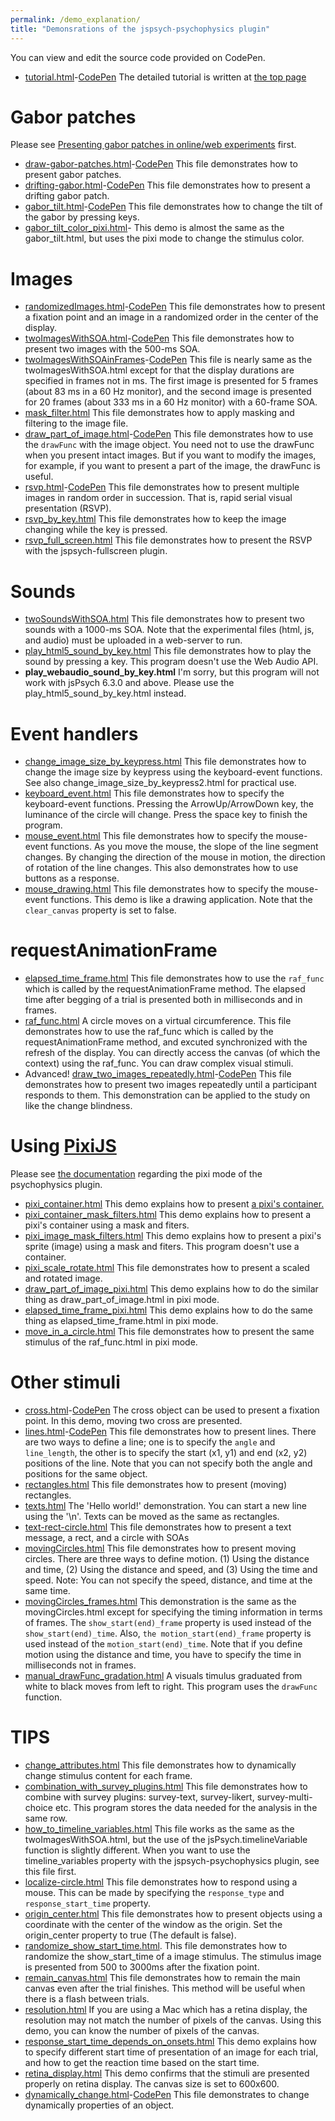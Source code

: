 ```yaml
---
permalink: /demo_explanation/
title: "Demonsrations of the jspsych-psychophysics plugin"
---
```


You can view and edit the source code provided on CodePen.

- [tutorial.html](https://www.hes.kyushu-u.ac.jp/~kurokid/jspsychophysics/demos/tutorial.html)-[CodePen](https://codepen.io/kurokida/pen/JjJoXWG) The detailed tutorial is written at [the top page](http://jspsychophysics.hes.kyushu-u.ac.jp/)

# Gabor patches

Please see [Presenting gabor patches in online/web experiments](gabor.md) first.

- [draw-gabor-patches.html](https://www.hes.kyushu-u.ac.jp/~kurokid/jspsychophysics/demos/draw-gabor-patches.html)-[CodePen](https://codepen.io/kurokida/pen/NWgPVxX) This file demonstrates how to present gabor patches.
- [drifting-gabor.html](https://www.hes.kyushu-u.ac.jp/~kurokid/jspsychophysics/demos/drifting-gabor.html?pixi_flag=1)-[CodePen](https://codepen.io/kurokida/pen/gORbJMW) This file demonstrates how to present a drifting gabor patch.
- [gabor_tilt.html](https://www.hes.kyushu-u.ac.jp/~kurokid/jspsychophysics/demos/gabor_tilt.html)-[CodePen](https://codepen.io/kurokida/pen/YzrvjvV) This file demonstrates how to change the tilt of the gabor by pressing keys.
- [gabor_tilt_color_pixi.html](https://www.hes.kyushu-u.ac.jp/~kurokid/jspsychophysics/demos/gabor_tilt_color_pixi.html)- This demo is almost the same as the gabor_tilt.html, but uses the pixi mode to change the stimulus color.

# Images

- [randomizedImages.html](https://www.hes.kyushu-u.ac.jp/~kurokid/jspsychophysics/demos/randomizedImages.html)-[CodePen](https://codepen.io/kurokida/pen/jOwEowv) This file demonstrates how to present a fixation point and an image in a randomized order in the center of the display.
- [twoImagesWithSOA.html](https://www.hes.kyushu-u.ac.jp/~kurokid/jspsychophysics/demos/twoImagesWithSOA.html)-[CodePen](https://codepen.io/kurokida/pen/BaZjxov) This file demonstrates how to present two images with the 500-ms SOA.
- [twoImagesWithSOAinFrames](https://www.hes.kyushu-u.ac.jp/~kurokid/jspsychophysics/demos/twoImagesWithSOAinFrames.html)-[CodePen](https://codepen.io/kurokida/pen/NWgxMNV) This file is nearly same as the twoImagesWithSOA.html except for that the display durations are specified in frames not in ms. The first image is presented for 5 frames (about 83 ms in a 60 Hz monitor), and the second image is presented for 20 frames (about 333 ms in a 60 Hz monitor) with a 60-frame SOA.
- [mask_filter.html](https://www.hes.kyushu-u.ac.jp/~kurokid/jspsychophysics/demos/mask_filter.html) This file demonstrates how to apply masking and filtering to the image file.
- [draw_part_of_image.html](https://www.hes.kyushu-u.ac.jp/~kurokid/jspsychophysics/demos/draw_part_of_image.html)-[CodePen](https://codepen.io/kurokida/pen/OJgMZRd) This file demonstrates how to use the `drawFunc` with the image object. You need not to use the drawFunc when you present intact images. But if you want to modify the images, for example, if you want to present a part of the image, the drawFunc is useful.
- [rsvp.html](https://www.hes.kyushu-u.ac.jp/~kurokid/jspsychophysics/demos/rsvp.html)-[CodePen](https://codepen.io/kurokida/pen/KKqwzyE) This file demonstrates how to present multiple images in random order in succession. That is, rapid serial visual presentation (RSVP).
- [rsvp_by_key.html](https://www.hes.kyushu-u.ac.jp/~kurokid/jspsychophysics/demos/rsvp_by_key.html) This file demonstrates how to keep the image changing while the key is pressed.
- [rsvp_full_screen.html](https://www.hes.kyushu-u.ac.jp/~kurokid/jspsychophysics/demos/rsvp_full_screen.html) This file demonstrates how to present the RSVP with the jspsych-fullscreen plugin.

# Sounds

- [twoSoundsWithSOA.html](https://www.hes.kyushu-u.ac.jp/~kurokid/jspsychophysics/demos/twoSoundsWithSOA.html) This file demonstrates how to present two sounds with a 1000-ms SOA. Note that the experimental files (html, js, and audio) must be uploaded in a web-server to run.
- [play_html5_sound_by_key.html](https://www.hes.kyushu-u.ac.jp/~kurokid/jspsychophysics/demos/play_html5_sound_by_key.html) This file demonstrates how to play the sound by pressing a key. This program doesn't use the Web Audio API.
- **play_webaudio_sound_by_key.html** I'm sorry, but this program will not work with jsPsych 6.3.0 and above. Please use the play_html5_sound_by_key.html instead.

# Event handlers

- [change_image_size_by_keypress.html](https://www.hes.kyushu-u.ac.jp/~kurokid/jspsychophysics/demos/change_image_size_by_keypress.html) This file demonstrates how to change the image size by keypress using the keyboard-event functions. See also change_image_size_by_keypress2.html for practical use.
- [keyboard_event.html](https://www.hes.kyushu-u.ac.jp/~kurokid/jspsychophysics/demos/keyboard_event.html) This file demonstrates how to specify the keyboard-event functions. Pressing the ArrowUp/ArrowDown key, the luminance of the circle will change. Press the space key to finish the program.
- [mouse_event.html](https://www.hes.kyushu-u.ac.jp/~kurokid/jspsychophysics/demos/mouse_event.html) This file demonstrates how to specify the mouse-event functions. As you move the mouse, the slope of the line segment changes. By changing the direction of the mouse in motion, the direction of rotation of the line changes. This also demonstrates how to use buttons as a response.
- [mouse_drawing.html](https://www.hes.kyushu-u.ac.jp/~kurokid/jspsychophysics/demos/mouse_drawing.html) This file demonstrates how to specify the mouse-event functions. This demo is like a drawing application. Note that the `clear_canvas` property is set to false.

# requestAnimationFrame

- [elapsed_time_frame.html](https://www.hes.kyushu-u.ac.jp/~kurokid/jspsychophysics/demos/elapsed_time_frame.html) This file demonstrates how to use the `raf_func` which is called by the requestAnimationFrame method. The elapsed time after begging of a trial is presented both in milliseconds and in frames.
- [raf_func.html](https://www.hes.kyushu-u.ac.jp/~kurokid/jspsychophysics/demos/raf_func.html) A circle moves on a virtual circumference. This file demonstrates how to use the raf_func which is called by the requestAnimationFrame method, and excuted synchronized with the refresh of the display. You can directly access the canvas (of which the context) using the raf_func. You can draw complex visual stimuli.
- Advanced! [draw_two_images_repeatedly.html](https://www.hes.kyushu-u.ac.jp/~kurokid/jspsychophysics/demos/draw_two_images_repeatedly.html)-[CodePen](https://codepen.io/kurokida/pen/KKqwLax) This file demonstrates how to present two images repeatedly until a participant responds to them. This demonstration can be applied to the study on like the change blindness.

# Using [PixiJS](https://pixijs.com/)
Please see [the documentation](pixijs.md) regarding the pixi mode of the psychophysics plugin.

- [pixi_container.html](https://www.hes.kyushu-u.ac.jp/~kurokid/jspsychophysics/demos/pixi_container.html) This demo explains how to present [a pixi's container.](https://pixijs.io/guides/basics/containers.html)
- [pixi_container_mask_filters.html](https://www.hes.kyushu-u.ac.jp/~kurokid/jspsychophysics/demos/pixi_container_mask_filters.html) This demo explains how to present a pixi's container using a mask and fiters.
- [pixi_image_mask_filters.html](https://www.hes.kyushu-u.ac.jp/~kurokid/jspsychophysics/demos/pixi_image_mask_filters.html) This demo explains how to present a pixi's sprite (image) using a mask and fiters. This program doesn't use a container.
- [pixi_scale_rotate.html](https://www.hes.kyushu-u.ac.jp/~kurokid/jspsychophysics/demos/pixi_scale_rotate.html) This file demonstrates how to present a scaled and rotated image.
- [draw_part_of_image_pixi.html](https://www.hes.kyushu-u.ac.jp/~kurokid/jspsychophysics/demos/draw_part_of_image_pixi.html) This demo explains how to do the similar thing as draw_part_of_image.html in pixi mode.
- [elapsed_time_frame_pixi.html](https://www.hes.kyushu-u.ac.jp/~kurokid/jspsychophysics/demos/elapsed_time_frame_pixi.html) This demo explains how to do the same thing as elapsed_time_frame.html in pixi mode.
- [move_in_a_circle.html](https://www.hes.kyushu-u.ac.jp/~kurokid/jspsychophysics/demos/move_in_a_circle.html) This file demonstrates how to present the same stimulus of the raf_func.html in pixi mode.

# Other stimuli

- [cross.html](https://www.hes.kyushu-u.ac.jp/~kurokid/jspsychophysics/demos/cross.html)-[CodePen](https://codepen.io/kurokida/pen/rNwaxRP) The cross object can be used to present a fixation point. In this demo, moving two cross are presented. 
- [lines.html](https://www.hes.kyushu-u.ac.jp/~kurokid/jspsychophysics/demos/lines.html)-[CodePen](https://codepen.io/kurokida/pen/JjJxWwK) This file demonstrates how to present lines. There are two ways to define a line; one is to specify the `angle` and `line_length`, the other is to specify the start (x1, y1) and end (x2, y2) positions of the line. Note that you can not specify both the angle and positions for the same object.
- [rectangles.html](https://www.hes.kyushu-u.ac.jp/~kurokid/jspsychophysics/demos/rectangles.html) This file demonstrates how to present (moving) rectangles.
- [texts.html](https://www.hes.kyushu-u.ac.jp/~kurokid/jspsychophysics/demos/texts.html) The 'Hello world!' demonstration. You can start a new line using the '\n'. Texts can be moved as the same as rectangles.
- [text-rect-circle.html](https://www.hes.kyushu-u.ac.jp/~kurokid/jspsychophysics/demos/text-rect-circle.html) This file demonstrates how to present a text message, a rect, and a circle with SOAs
- [movingCircles.html](https://www.hes.kyushu-u.ac.jp/~kurokid/jspsychophysics/demos/movingCircles.html) This file demonstrates how to present moving circles. There are three ways to define motion. (1) Using the distance and time, (2) Using the distance and speed, and (3) Using the time and speed. Note: You can not specify the speed, distance, and time at the same time.
- [movingCircles_frames.html](https://www.hes.kyushu-u.ac.jp/~kurokid/jspsychophysics/demos/movingCircles_frames.html) This demonstration is the same as the movingCircles.html except for specifying the timing information in terms of frames. The `show_start(end)_frame` property is used instead of the `show_start(end)_time`. Also, `the motion_start(end)_frame` property is used instead of the `motion_start(end)_time`. Note that if you define motion using the distance and time, you have to specify the time in milliseconds not in frames.
- [manual_drawFunc_gradation.html](https://www.hes.kyushu-u.ac.jp/~kurokid/jspsychophysics/demos/manual_drawFunc_gradation.html) A visuals timulus graduated from white to black moves from left to right. This program uses the `drawFunc` function.

# TIPS

- [change_attributes.html](https://www.hes.kyushu-u.ac.jp/~kurokid/jspsychophysics/demos/change_attributes.html) This file demonstrates how to dynamically change stimulus content for each frame.
- [combination_with_survey_plugins.html](https://www.hes.kyushu-u.ac.jp/~kurokid/jspsychophysics/demos/combination_with_survey_plugins.html) This file demonstrates how to combine with survey plugins: survey-text, survey-likert, survey-multi-choice etc. This program stores the data needed for the analysis in the same row.
- [how_to_timeline_variables.html](https://www.hes.kyushu-u.ac.jp/~kurokid/jspsychophysics/demos/how_to_timeline_variables.html) This file works as the same as the twoImagesWithSOA.html, but the use of the jsPsych.timelineVariable function is slightly different. When you want to use the timeline_variables property with the jspsych-psychophysics plugin, see this file first.
- [localize-circle.html](https://www.hes.kyushu-u.ac.jp/~kurokid/jspsychophysics/demos/localize-circle.html) This file demonstrates how to respond using a mouse. This can be made by specifying the `response_type` and `response_start_time` property.
- [origin_center.html](https://www.hes.kyushu-u.ac.jp/~kurokid/jspsychophysics/demos/origin_center.html) This file demonstrates how to present objects using a coordinate with the center of the window as the origin. Set the origin_center property to true (The default is false).
- [randomize_show_start_time.html](https://www.hes.kyushu-u.ac.jp/~kurokid/jspsychophysics/demos/randomize_show_start_time.html). This file demonstrates how to randomize the show_start_time of a image stimulus. The stimulus image is presented from 500 to 3000ms after the fixation point.
- [remain_canvas.html](https://www.hes.kyushu-u.ac.jp/~kurokid/jspsychophysics/demos/remain_canvas.html) This file demonstrates how to remain the main canvas even after the trial finishes. This method will be useful when there is a flash between trials.
- [resolution.html](https://www.hes.kyushu-u.ac.jp/~kurokid/jspsychophysics/demos/resolution.html) If you are using a Mac which has a retina display, the resolution may not match the number of pixels of the canvas. Using this demo, you can know the number of pixels of the canvas.
- [response_start_time_depends_on_onsets.html](https://www.hes.kyushu-u.ac.jp/~kurokid/jspsychophysics/demos/response_start_time_depends_on_onsets.html) This demo explains how to specify different start time of presentation of an image for each trial, and how to get the reaction time based on the start time.
- [retina_display.html](https://www.hes.kyushu-u.ac.jp/~kurokid/jspsychophysics/demos/retina_display.html) This demo confirms that the stimuli are presented properly on retina display. The canvas size is set to 600x600.
- [dynamically_change.html](https://www.hes.kyushu-u.ac.jp/~kurokid/jspsychophysics/demos/dynamically_change.html)-[CodePen](https://codepen.io/kurokida/pen/VwWgbwz) This file demonstrates to change dynamically properties of an object.